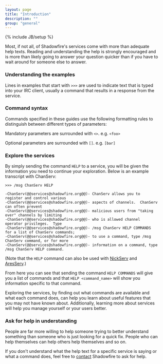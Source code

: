 ```yaml
---
layout: page
title: "Introduction"
description: ""
group: "general"
---
```

{% include JB/setup %}

Most, if not all, of Shadowfire's services come with more than adequate help
texts. Reading and understanding the help is strongly encouraged and is more
than likely going to answer your question quicker than if you have to wait
around for someone else to answer.


### Understanding the examples

Lines in examples that start with `>>>` are used to indicate text that is typed
into your IRC client, usually a command that results in a response from the
service.


### Command syntax

Commands specified in these guides use the following formatting rules to
distinguish between different types of parameters:

Mandatory parameters are surrounded with `<>`. e.g. `<foo>`

Optional parameters are surrounded with `[]`. e.g. `[bar]`


### Explore the services

By simply sending the command `HELP` to a service, you will be given the information you need to continue your exploration. Below is an example transcript with ChanServ:

    >>> /msg ChanServ HELP

    -ChanServ(@@services@shadowfire.org@@)- ChanServ allows you to register and control various
    -ChanServ(@@services@shadowfire.org@@)- aspects of channels.  ChanServ can often prevent
    -ChanServ(@@services@shadowfire.org@@)- malicious users from "taking over" channels by limiting
    -ChanServ(@@services@shadowfire.org@@)- who is allowed channel operator privileges.  Type
    -ChanServ(@@services@shadowfire.org@@)- /msg ChanServ HELP COMMANDS for a list of ChanServ commands;
    -ChanServ(@@services@shadowfire.org@@)- to use a command, type /msg ChanServ command, or for more
    -ChanServ(@@services@shadowfire.org@@)- information on a command, type /msg ChanServ HELP command.

(Note that the `HELP` command can also be used with [NickServ](nickserv/about.html) and [AresServ](aresserv/about.html).)

From here you can see that sending the command `HELP COMMANDS` will give you
a list of commands and that `HELP <command_name>` will show you information
specific to that command.

Exploring the services, by finding out what commands are available and what
each command does, can help you learn about useful features that you may not
have known about. Additionally, learning more about services will help you
manage yourself or your users better.


### Ask for help in understanding

People are far more willing to help someone trying to better understand
something than someone who is just looking for a quick fix. People who can help
themselves can help others help themselves and so on.

If you don't understand what the help text for a specific service is saying or what a command does, feel free to [contact](support/contact.html) Shadowfire to ask for help.
